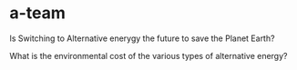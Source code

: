 # a-team

Is Switching to Alternative enerygy the future to save the Planet Earth?

What is the environmental cost of the various types of alternative energy?
